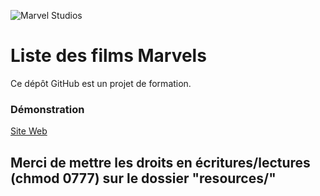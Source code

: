 ![Marvel Studios](http://i.imgur.com/zVKjblJ.png "Marvel Studios")

# Liste des films Marvels
Ce dépôt GitHub est un projet de formation.

### Démonstration
<a href="https://films-marvel.cdev.fr/" target="_blank">Site Web</a>

## Merci de mettre les droits en écritures/lectures (chmod 0777) sur le dossier "resources/"
